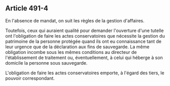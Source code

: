 Article 491-4
----
En l'absence de mandat, on suit les règles de la gestion d'affaires.

Toutefois, ceux qui auraient qualité pour demander l'ouverture d'une tutelle ont
l'obligation de faire les actes conservatoires que nécessite la gestion du
patrimoine de la personne protégée quand ils ont eu connaissance tant de leur
urgence que de la déclaration aux fins de sauvegarde. La même obligation incombe
sous les mêmes conditions au directeur de l'établissement de traitement ou,
éventuellement, à celui qui héberge à son domicile la personne sous sauvegarde.

L'obligation de faire les actes conservatoires emporte, à l'égard des tiers, le
pouvoir correspondant.
